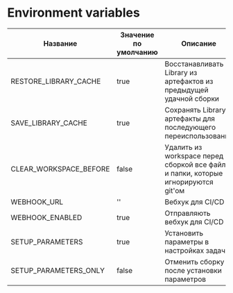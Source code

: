# Environment variables

| Название               | Значение по умолчанию | Описание                                                                          |
|------------------------|-----------------------|-----------------------------------------------------------------------------------|
| RESTORE_LIBRARY_CACHE  | true                  | Восстанавливать Library из артефактов из предыдущей удачной сборки                |
| SAVE_LIBRARY_CACHE     | true                  | Сохранять Library в артефакты для последующего переиспользования                  |
| CLEAR_WORKSPACE_BEFORE | false                 | Удалить из workspace перед сборкой все файлы и папки, которые игнорируются git'ом |
| WEBHOOK_URL            | ''                    | Вебхук для CI/CD                                                                  |
| WEBHOOK_ENABLED        | true                  | Отправляють вебхук для CI/CD                                                      |
| SETUP_PARAMETERS       | true                  | Установить параметры в настройках задачи                                          |
| SETUP_PARAMETERS_ONLY  | false                 | Отменить сборку после установки параметров                                        |
